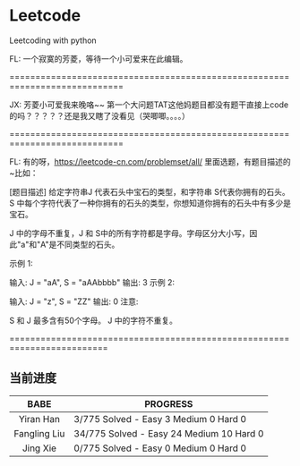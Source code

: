# Leetcode
Leetcoding with python

FL: 一个寂寞的芳菱，等待一个小可爱来在此编辑。

============================================================================

JX: 芳菱小可爱我来晚咯~~  第一个大问题TAT这他妈题目都没有题干直接上code的吗？？？？？还是我又瞎了没看见（哭唧唧。。。。）

============================================================================

FL: 有的呀，https://leetcode-cn.com/problemset/all/ 里面选题，有题目描述的~比如：

[题目描述]
给定字符串J 代表石头中宝石的类型，和字符串 S代表你拥有的石头。 S 中每个字符代表了一种你拥有的石头的类型，你想知道你拥有的石头中有多少是宝石。

J 中的字母不重复，J 和 S中的所有字符都是字母。字母区分大小写，因此"a"和"A"是不同类型的石头。

示例 1:

输入: J = "aA", S = "aAAbbbb"
输出: 3
示例 2:

输入: J = "z", S = "ZZ"
输出: 0
注意:

S 和 J 最多含有50个字母。
 J 中的字符不重复。
 
 =========================================================================
 
## 当前进度

|     BABE      | PROGRESS                                |
| :-----------: | --------------------------------------- |
|   Yiran Han   |  3/775 Solved - Easy  3 Medium 0 Hard 0 |
| Fangling Liu  | 34/775 Solved - Easy 24 Medium 10 Hard 0 |
|    Jing Xie   |  0/775 Solved - Easy  0 Medium 0 Hard 0 |


